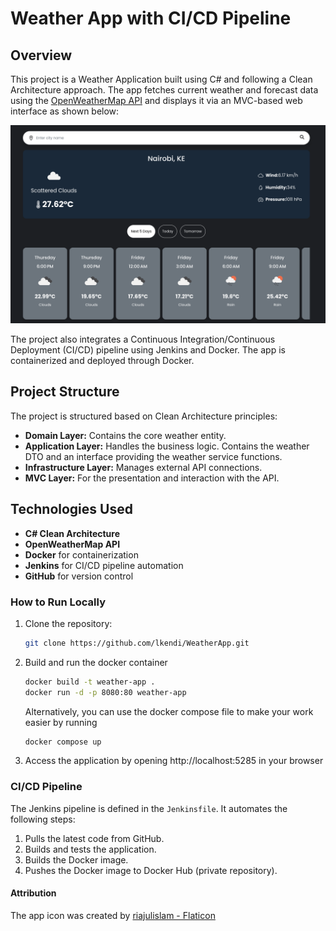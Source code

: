 # Weather App with CI/CD Pipeline

## Overview
This project is a Weather Application built using C# and following a Clean Architecture approach. The app fetches current weather and forecast data using the [OpenWeatherMap API](https://openweathermap.org/api) and displays it via an MVC-based web interface as shown below:

![app sceenshot](image.png)

The project also integrates a Continuous Integration/Continuous Deployment (CI/CD) pipeline using Jenkins and Docker. The app is containerized and deployed through Docker.

## Project Structure
The project is structured based on Clean Architecture principles:

- **Domain Layer:** Contains the core weather entity.
- **Application Layer:** Handles the business logic. Contains the weather DTO and an interface providing the weather service functions. 
- **Infrastructure Layer:** Manages external API connections.
- **MVC Layer:** For the presentation and interaction with the API.

## Technologies Used
- **C# Clean Architecture**
- **OpenWeatherMap API**
- **Docker** for containerization
- **Jenkins** for CI/CD pipeline automation
- **GitHub** for version control

### How to Run Locally
1. Clone the repository:
   ```bash
   git clone https://github.com/lkendi/WeatherApp.git
     ```
2. Build and run the docker container
    ```bash
    docker build -t weather-app .
    docker run -d -p 8080:80 weather-app
    ```
    Alternatively, you can use the docker compose file to make your work easier by running
    ```bash
    docker compose up
    ```
3. Access the application by opening http://localhost:5285 in your browser

### CI/CD Pipeline

The Jenkins pipeline is defined in the `Jenkinsfile`. It automates the following steps:

1.  Pulls the latest code from GitHub.
2.  Builds and tests the application.
3.  Builds the Docker image.
4.  Pushes the Docker image to Docker Hub (private repository).


#### Attribution
The app icon was created by [riajulislam - Flaticon](https://www.flaticon.com/authors/riajulislam) 